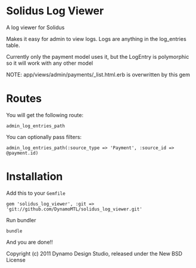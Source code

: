 Solidus Log Viewer
==============

A log viewer for Solidus

Makes it easy for admin to view logs. Logs are anything in the log_entries table.

Currently only the payment model uses it, but the LogEntry is polymorphic so it will work with any other model

NOTE: app/views/admin/payments/_list.html.erb is overwritten by this gem


Routes
==========

You will get the following route:

`admin_log_entries_path`

You can optionally pass filters:

`admin_log_entries_path(:source_type => 'Payment', :source_id => @payment.id)`

Installation
=======

Add this to your `Gemfile`

`gem 'solidus_log_viewer', :git => 'git://github.com/DynamoMTL/solidus_log_viewer.git'`

Run bundler

`bundle`

And you are done!!

Copyright (c) 2011 Dynamo Design Studio, released under the New BSD License
